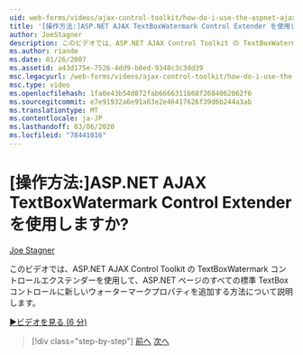 ```yaml
---
uid: web-forms/videos/ajax-control-toolkit/how-do-i-use-the-aspnet-ajax-textboxwatermark-control-extender
title: '[操作方法:]ASP.NET AJAX TextBoxWatermark Control Extender を使用しますか? | Microsoft Docs'
author: JoeStagner
description: このビデオでは、ASP.NET AJAX Control Toolkit の TextBoxWatermark コントロールエクステンダーを使用して、新しい透かしプロパティを...
ms.author: riande
ms.date: 01/26/2007
ms.assetid: a43d175e-7526-4dd9-b8ed-9348c3c3dd39
msc.legacyurl: /web-forms/videos/ajax-control-toolkit/how-do-i-use-the-aspnet-ajax-textboxwatermark-control-extender
msc.type: video
ms.openlocfilehash: 1fa0e43b54d872fab6666311668f2684062062f6
ms.sourcegitcommit: e7e91932a6e91a63e2e46417626f39d6b244a3ab
ms.translationtype: MT
ms.contentlocale: ja-JP
ms.lasthandoff: 03/06/2020
ms.locfileid: "78441016"
---
```

# <a name="how-do-i-use-the-aspnet-ajax-textboxwatermark-control-extender"></a>[操作方法:]ASP.NET AJAX TextBoxWatermark Control Extender を使用しますか?

[Joe Stagner](https://github.com/JoeStagner)

このビデオでは、ASP.NET AJAX Control Toolkit の TextBoxWatermark コントロールエクステンダーを使用して、ASP.NET ページのすべての標準 TextBox コントロールに新しいウォーターマークプロパティを追加する方法について説明します。

[&#9654;ビデオを見る (6 分)](https://channel9.msdn.com/Blogs/ASP-NET-Site-Videos/how-do-i-use-the-aspnet-ajax-textboxwatermark-control-extender)

> [!div class="step-by-step"]
> [前へ](how-do-i-use-the-aspnet-ajax-cascadingdropdown-control-extender.md)
> [次へ](how-do-i-use-the-aspnet-ajax-popup-control-extender.md)
